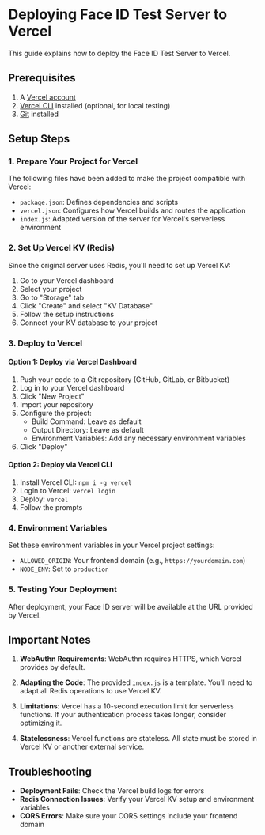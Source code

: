 # Deploying Face ID Test Server to Vercel

This guide explains how to deploy the Face ID Test Server to Vercel.

## Prerequisites

1. A [Vercel account](https://vercel.com/signup)
2. [Vercel CLI](https://vercel.com/docs/cli) installed (optional, for local testing)
3. [Git](https://git-scm.com/downloads) installed

## Setup Steps

### 1. Prepare Your Project for Vercel

The following files have been added to make the project compatible with Vercel:

- `package.json`: Defines dependencies and scripts
- `vercel.json`: Configures how Vercel builds and routes the application
- `index.js`: Adapted version of the server for Vercel's serverless environment

### 2. Set Up Vercel KV (Redis)

Since the original server uses Redis, you'll need to set up Vercel KV:

1. Go to your Vercel dashboard
2. Select your project
3. Go to "Storage" tab
4. Click "Create" and select "KV Database"
5. Follow the setup instructions
6. Connect your KV database to your project

### 3. Deploy to Vercel

#### Option 1: Deploy via Vercel Dashboard

1. Push your code to a Git repository (GitHub, GitLab, or Bitbucket)
2. Log in to your Vercel dashboard
3. Click "New Project"
4. Import your repository
5. Configure the project:
   - Build Command: Leave as default
   - Output Directory: Leave as default
   - Environment Variables: Add any necessary environment variables
6. Click "Deploy"

#### Option 2: Deploy via Vercel CLI

1. Install Vercel CLI: `npm i -g vercel`
2. Login to Vercel: `vercel login`
3. Deploy: `vercel`
4. Follow the prompts

### 4. Environment Variables

Set these environment variables in your Vercel project settings:

- `ALLOWED_ORIGIN`: Your frontend domain (e.g., `https://yourdomain.com`)
- `NODE_ENV`: Set to `production`

### 5. Testing Your Deployment

After deployment, your Face ID server will be available at the URL provided by Vercel.

## Important Notes

1. **WebAuthn Requirements**: WebAuthn requires HTTPS, which Vercel provides by default.

2. **Adapting the Code**: The provided `index.js` is a template. You'll need to adapt all Redis operations to use Vercel KV.

3. **Limitations**: Vercel has a 10-second execution limit for serverless functions. If your authentication process takes longer, consider optimizing it.

4. **Statelessness**: Vercel functions are stateless. All state must be stored in Vercel KV or another external service.

## Troubleshooting

- **Deployment Fails**: Check the Vercel build logs for errors
- **Redis Connection Issues**: Verify your Vercel KV setup and environment variables
- **CORS Errors**: Make sure your CORS settings include your frontend domain 